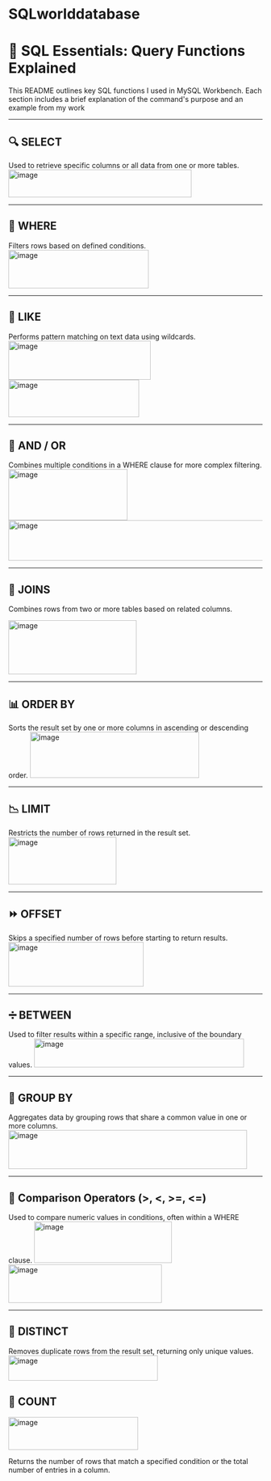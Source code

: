 # SQLworlddatabase
# 🧠 SQL Essentials: Query Functions Explained

This README outlines key SQL functions I used in MySQL Workbench. Each section includes a brief explanation of the command's purpose and an example from my work 

---

## 🔍 SELECT

Used to retrieve specific columns or all data from one or more tables.
<img width="363" height="55" alt="image" src="https://github.com/user-attachments/assets/de4f5cf6-a886-433e-8fce-52ea8fe52e9a" />


---

## 🎯 WHERE

Filters rows based on defined conditions.
<img width="278" height="76" alt="image" src="https://github.com/user-attachments/assets/e16d508e-4121-4336-9158-8d0afde443fa" />


---

## 🔎 LIKE

Performs pattern matching on text data using wildcards.
<img width="282" height="77" alt="image" src="https://github.com/user-attachments/assets/47c83003-e8ef-4082-9ac6-cfd6f29cb695" />
<img width="259" height="74" alt="image" src="https://github.com/user-attachments/assets/a8433451-8086-40d0-8119-22d08e3d0dad" />

---

## 🔗 AND / OR

Combines multiple conditions in a WHERE clause for more complex filtering.
<img width="236" height="101" alt="image" src="https://github.com/user-attachments/assets/e308b41b-4a75-40fa-9560-45b0f869a315" />
<img width="574" height="80" alt="image" src="https://github.com/user-attachments/assets/6d95f059-7759-4a76-adf3-6a7aeff0682f" />

---

## 🔗 JOINS

Combines rows from two or more tables based on related columns.

<img width="254" height="107" alt="image" src="https://github.com/user-attachments/assets/83e02e05-8703-4c6c-b09c-6ec2f59d66e2" />


---

## 📊 ORDER BY

Sorts the result set by one or more columns in ascending or descending order.
<img width="335" height="91" alt="image" src="https://github.com/user-attachments/assets/4cb72157-3ef4-43d0-a771-dd084a47e3e9" />

---

## 📉 LIMIT

Restricts the number of rows returned in the result set.
<img width="214" height="94" alt="image" src="https://github.com/user-attachments/assets/1343fda9-d707-4333-bc56-769e22be26fd" />

---

## ⏩ OFFSET

Skips a specified number of rows before starting to return results.
<img width="268" height="88" alt="image" src="https://github.com/user-attachments/assets/cebbaf9f-82b2-4f84-9365-0570f95b86c4" />

---
## ➗ BETWEEN

Used to filter results within a specific range, inclusive of the boundary values.
<img width="416" height="57" alt="image" src="https://github.com/user-attachments/assets/0e4a229a-b191-4798-bcd2-e7dd06b8d3f4" />

---

## 🧮 GROUP BY

Aggregates data by grouping rows that share a common value in one or more columns.
<img width="473" height="77" alt="image" src="https://github.com/user-attachments/assets/16c22edb-7f96-4f32-aa86-9ff1f5ff50a7" />

---

## 🔢 Comparison Operators (>, <, >=, <=)

Used to compare numeric values in conditions, often within a WHERE clause.
<img width="273" height="82" alt="image" src="https://github.com/user-attachments/assets/f84f1254-6c41-4e25-a2f5-02560107d647" />
<img width="304" height="76" alt="image" src="https://github.com/user-attachments/assets/edc4eb16-c097-40bb-9940-e0350401a17b" />

---

## 🧊 DISTINCT

Removes duplicate rows from the result set, returning only unique values.
<img width="296" height="50" alt="image" src="https://github.com/user-attachments/assets/fb5f3f72-f347-4258-91a3-1e05f09829cd" />


## 🔢 COUNT
<img width="257" height="65" alt="image" src="https://github.com/user-attachments/assets/b01dc7d6-2bdf-4f0c-9816-a9215614db67" />

Returns the number of rows that match a specified condition or the total number of entries in a column.


